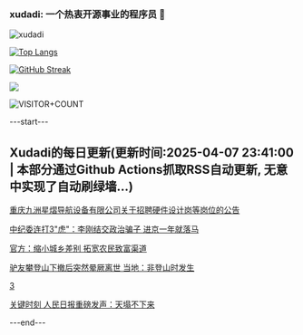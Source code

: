### xudadi: 一个热衷开源事业的程序员 👋

![xudadi](https://github-readme-stats-git-masterorgs-github-readme-stats-team.vercel.app/api?username=xudadi)

[![Top Langs](https://github-readme-stats.vercel.app/api/top-langs/?username=xudadi)](https://github.com/anuraghazra/github-readme-stats)

[![GitHub Streak](https://streak-stats.demolab.com?user=xudadi&locale=zh_Hans)](https://git.io/streak-stats)

![](https://raw.githubusercontent.com/xudadi/xudadi/main/assets/github-contribution-grid-snake.svg)

![VISITOR+COUNT](https://komarev.com/ghpvc/?username=xudadi&label=VISITOR+COUNT)


---start---

## Xudadi的每日更新(更新时间:2025-04-07 23:41:00 | 本部分通过Github Actions抓取RSS自动更新, 无意中实现了自动刷绿墙...)

[重庆九洲星熠导航设备有限公司关于招聘硬件设计岗等岗位的公告](https://www.gongkaoleida.com/article/2349806)

[中纪委连打3"虎"：李刚结交政治骗子 进京一年就落马](https://m.163.com/news/article/JSIEAKH905129QAF.html)

[官方：缩小城乡差别 拓宽农民致富渠道](https://m.163.com/news/article/JSID9IMJ05346RC6.html)

[驴友攀登山下撤后突然晕厥离世 当地：非登山时发生](https://m.163.com/news/article/JSI5DUV5051492T3.html)

[3](https://m.163.com/touch/news/sub/domestic)

[关键时刻 人民日报重磅发声：天塌不下来](https://m.163.com/news/article/JSHF521J0001899O.html)

---end---
